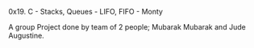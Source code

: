0x19. C - Stacks, Queues - LIFO, FIFO - Monty

A group Project done by team of 2 people; Mubarak Mubarak and  Jude
Augustine.
